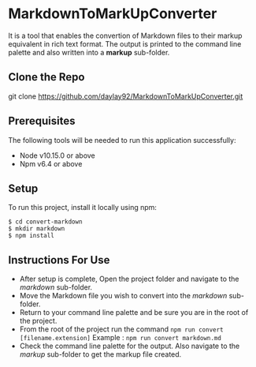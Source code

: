 # MarkdownToMarkUpConverter

It is a tool that enables the convertion of Markdown files to their markup equivalent in rich text format.
The output is printed to the command line palette and also written into a **markup** sub-folder. 

## Clone the Repo

git clone https://github.com/daylay92/MarkdownToMarkUpConverter.git


## Prerequisites

The following tools will be needed to run this application successfully:

* Node v10.15.0 or above
* Npm v6.4 or above

## Setup
To run this project, install it locally using npm:

```
$ cd convert-markdown
$ mkdir markdown
$ npm install
```
## Instructions For Use

* After setup is complete, Open the project folder and navigate to the *markdown* sub-folder.
* Move the Markdown file you wish to convert into the *markdown* sub-folder.
* Return to your command line palette and be sure you are in the root of the project.
* From the root of the project run the command `npm run convert [filename.extension]` Example : `npm run convert markdown.md`
* Check the command line palette for the output. Also navigate to the *markup* sub-folder to get the markup file created.




